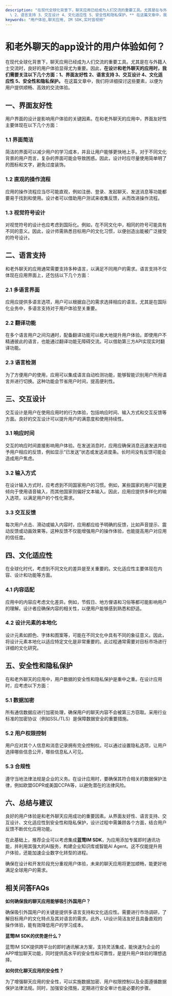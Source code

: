 ```yaml
---
description: "在现代全球化背景下，聊天应用已经成为人们交流的重要工具。尤其是在与外籍人士交流时，良好的用户体验显得尤为重要。因此，**在设计和老外聊天的应用时，我们需要关注以下几个方面：1、界面友好性\
  \ 2、语言支持 3、交互设计 4、文化适应性 5、安全性和隐私保护。** 在这篇文章中，我们将详细探讨这些要素，以便为用户提供顺畅、高效的交流体验。"
keywords: "用户体验,聊天应用, IM SDK,实时音视频"
---
```

# 和老外聊天的app设计的用户体验如何？

在现代全球化背景下，聊天应用已经成为人们交流的重要工具。尤其是在与外籍人士交流时，良好的用户体验显得尤为重要。因此，**在设计和老外聊天的应用时，我们需要关注以下几个方面：1、界面友好性 2、语言支持 3、交互设计 4、文化适应性 5、安全性和隐私保护。** 在这篇文章中，我们将详细探讨这些要素，以便为用户提供顺畅、高效的交流体验。

## **一、界面友好性**

用户界面的设计是影响用户体验的关键因素。在和老外聊天的应用中，界面友好性主要体现在以下几个方面：

### 1.1 界面简洁

简洁的界面可以减少用户的学习成本，并且让用户能够更快地上手。对于不同文化背景的用户而言，复杂的界面可能会导致困惑。因此，设计时应尽量使用简单明了的图标和文字，避免过度装饰。

### 1.2 直观的操作流程

应用的操作流程应当尽可能直观，例如注册、登录、发起聊天、发送消息等功能都要易于找到和使用。设计者可以借助用户测试来收集反馈，从而改进操作流程。

### 1.3 视觉符号设计

对视觉符号的设计也应考虑到国际化。例如，在不同文化中，相同的符号可能具有不同的意义。因此，设计师需熟悉目标用户的文化习惯，以便创造出能被广泛接受的符号设计。

## **二、语言支持**

和老外聊天的应用通常需要支持多种语言，以满足不同用户的需求。语言支持不仅体现在应用界面上，还包括以下几个方面：

### 2.1 多语言界面

应用应提供多语言选项，用户可以根据自己的需求选择相应的语言。尤其是在国际化业务中，多语言支持对于用户体验至关重要。

### 2.2 翻译功能

在多个语言用户之间沟通时，配备翻译功能可以极大地提升用户体验。即使用户不精通彼此的语言，也能通过翻译功能无障碍交流。可以借助第三方API实现实时翻译功能。

### 2.3 语言检测

为了方便用户的使用，应用可以集成语言自动检测功能，能够智能识别用户所用语言并进行切换。这种功能会节省用户时间，提高便利性。

## **三、交互设计**

交互设计是用户在使用应用时的行为体验，包括响应时间、输入方式和交互反馈等方面。良好的交互设计可以提升用户的满意度和使用持续性。

### 3.1 响应时间

交互的响应时间直接影响用户体验。在发送消息时，应用应确保消息迅速发送并给予用户相应的反馈，例如显示“已发送”状态或发送进度条。长时间没有反馈可能会造成用户焦虑。

### 3.2 输入方式

在设计输入方式时，应考虑到不同国家用户的习惯。例如，某些国家的用户可能更倾向于使用语音输入，而其他国家则偏好文本输入。因此，应用应提供多样化的输入选项，以满足用户的个性化需求。

### 3.3 交互反馈

每次用户点击、滑动或输入内容时，应用都应给予明确的反馈，比如声音提示、震动反馈或动画效果等。这种反馈不仅能增强用户的操作体验，也能提高用户对应用的信任度。

## **四、文化适应性**

在全球化时代，考虑到不同文化的差异是至关重要的。文化适应性主要体现在内容、设计和功能等方面。

### 4.1 内容适配

应用中的内容应考虑文化差异。例如，节假日、地方俚语和习俗等都可能影响用户的理解。设计者应确保内容的相关性，以便用户能够感到熟悉和舒适。

### 4.2 设计元素的本地化

设计元素如颜色、字体和图案等，可能在不同文化中具有不同的象征意义。因此，将设计元素本地化以适应特定文化是非常重要的。此过程通常需要对目标市场进行详细的文化研究。

## **五、安全性和隐私保护**

在和老外聊天的应用中，用户数据的安全性和隐私保护是重中之重。在设计应用时，应考虑以下方面：

### 5.1 数据加密

所有通信数据应进行加密处理，确保用户的聊天内容不会被第三方窃取。采用行业标准的加密协议（例如SSL/TLS）是保障数据安全的重要措施。

### 5.2 用户权限控制

用户应对其个人信息和消息记录拥有完全控制权。可以通过设置隐私选项，让用户选择哪些信息公开，哪些信息私人可见。

### 5.3 合规性

遵守当地法律法规是企业的义务。在设计应用时，要确保其符合相关的数据保护法律，例如欧盟GDPR或美国CCPA等，以避免潜在的法律风险。

## **六、总结与建议**

良好的用户体验是和老外聊天应用成功的重要因素。从界面友好性、语言支持、交互设计、文化适应性到安全性和隐私保护，设计过程中需兼顾各个方面，结合用户反馈不断优化应用功能。

在此基础上，推荐企业可以考虑集成**蓝莺IM SDK**，为应用添加专属即时通讯功能，并利用其强大的AI服务，构建企业知识库或智能AI Agent。这不仅能提升用户体验，还能加速企业数字化转型的进程。

确保在设计和开发阶段充分重视用户体验，未来的聊天应用将更加顺畅，能更好地满足全球用户的需求。

## 相关问答FAQs

**如何确保我的聊天应用能够吸引外国用户？**

确保吸引外国用户的关键是提供多语言支持和文化适应性。需要进行市场调研，了解目标用户的文化特点及其对语言的需求。此外，UI设计简洁友好且具备直观的操作体验，能有效降低用户的学习成本。

**蓝莺IM SDK的优势是什么？**

蓝莺IM SDK提供跨平台的即时通讯解决方案，支持灵活集成，能快速为企业的APP增加聊天功能，同时提供高水平的安全性和可靠性，是提升用户体验的理想选择。

**如何优化聊天应用的安全性？**

为了增强聊天应用的安全性，可以实施数据加密、用户权限控制以及全面遵循数据保护法律法规。同时，加强安全措施，定期进行安全审计也是必要的步骤。
